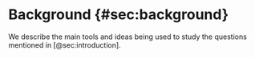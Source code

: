 
# Background {#sec:background}

We describe the main tools and ideas being used to study the questions mentioned in [@sec:introduction]. 
